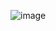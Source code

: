 ![image](https://user-images.githubusercontent.com/60017090/137413487-2ef2597a-2160-4849-9f11-748ad32fec35.png)
